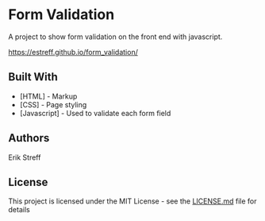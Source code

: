 # Form Validation

A project to show form validation on the front end with javascript.

https://estreff.github.io/form_validation/

## Built With

* [HTML] - Markup
* [CSS] - Page styling
* [Javascript] - Used to validate each form field

## Authors

Erik Streff

## License

This project is licensed under the MIT License - see the [LICENSE.md](LICENSE.md) file for details
